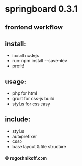 springboard 0.3.1
=================

frontend workflow
-------------------------

## install:
* install nodejs
* run: npm install --save-dev
* profit!

## usage:
* php for html
* grunt for css-js build
* stylus for css easy

## include:
* stylus
* autoprefixer
* csso
* base layout & file structure


#### © rogozhnikoff.com